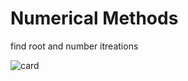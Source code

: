 # Numerical Methods
find root and number itreations 

![card](https://github-readme-stats.vercel.app/api/pin?username=BDR-PRO&repo=Numerical-Methods&title_color=fff&icon_color=f9f9f9&text_color=9f9f9f&bg_color=151515)

